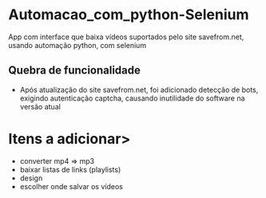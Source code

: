 # Automacao_com_python-Selenium
App com interface que baixa vídeos suportados pelo site savefrom.net, usando automação python, com selenium
## **Quebra de funcionalidade**
* Após atualização do site savefrom.net, foi adicionado detecção de bots, exigindo autenticação captcha, causando inutilidade do software na versão atual
# Itens a adicionar>
* converter mp4 => mp3
* baixar listas de links (playlists)
* design
* escolher onde salvar os vídeos
